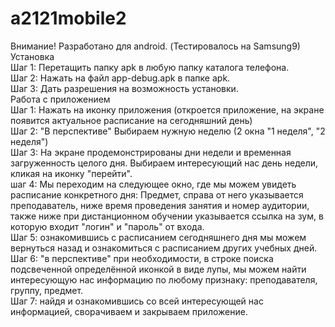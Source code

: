 # a2121mobile2
Внимание! Разработано для android. (Тестировалось на Samsung9)
<br/>Установка
<br/>Шаг 1: Перетащить папку apk в любую папку каталога телефона.
<br/>Шаг 2: Нажать на файл app-debug.apk в папке apk.
<br/>Шаг 3: Дать разрешения на возможность установки.
<br/>Работа с приложением
<br/>Шаг 1: Нажать на иконку приложения (откроется приложение, на экране появится актуальное расписание на сегодняшний день)
<br/>Шаг 2: "В перспективе" Выбираем нужную неделю (2 окна "1 неделя", "2 неделя")
<br/>Шаг 3: На экране продемонстрированы дни недели и временная загруженность целого дня. Выбираем интересующий нас день недели, кликая на иконку "перейти".
<br/>шаг 4: Мы переходим на следующее окно, где мы можем увидеть расписание конкретного дня: Предмет, справа от него указывается преподаватель, ниже время проведения занятия и номер аудитории, также ниже при дистанционном обучении указывается ссылка на зум, в которую входит "логин" и "пароль" от входа.
<br/>Шаг 5: ознакомившись с расписанием сегодняшнего дня мы можем вернуться назад и ознакомиться с расписанием других учебных дней.
<br/>Шаг 6: "в перспективе" при необходимости, в строке поиска подсвеченной определённой иконкой в виде лупы, мы можем найти интересующую нас информацию по любому признаку: преподавателя, группу, предмет.
<br/>Шаг 7: найдя и ознакомившись со всей интересующей нас информацией, сворачиваем и закрываем приложение.
